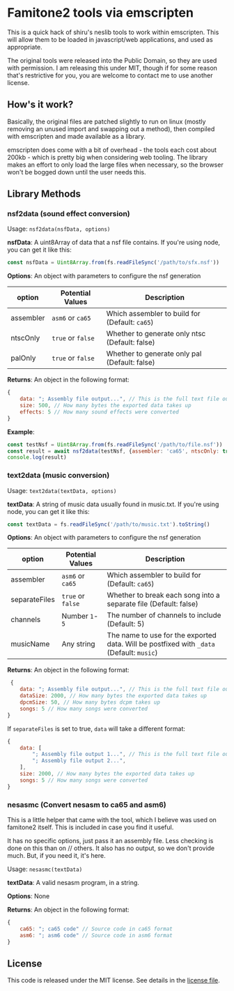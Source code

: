 # Famitone2 tools via emscripten

This is a quick hack of shiru's neslib tools to work within emscripten. This will allow them to be loaded
in javascript/web applications, and used as appropriate. 

The original tools were released into the Public Domain, so they are used with permission. I am releasing
this under MIT, though if for some reason that's restrictive for you, you are welcome to contact me to use
another license. 

## How's it work?

Basically, the original files are patched slightly to run on linux (mostly removing an unused import and swapping
out a method), then compiled with emscripten and made available as a library.

emscripten does come with a bit of overhead - the tools each cost about 200kb - which is pretty big when considering
web tooling. The library makes an effort to only load the large files when necessary, so the browser won't be bogged
down until the user needs this.

## Library Methods

### nsf2data (sound effect conversion)

Usage: `nsf2data(nsfData, options)`

**nsfData**: A uint8Array of data that a nsf file contains. If you're using node, you can get it like this:
```javascript
const nsfData = Uint8Array.from(fs.readFileSync('/path/to/sfx.nsf'))
```

**Options**: An object with parameters to configure the nsf generation

| option    | Potential Values | Description                                    |
|-----------|------------------|------------------------------------------------|
| assembler | `asm6` or `ca65` | Which assembler to build for (Default: `ca65`) |
| ntscOnly  | `true` or `false`| Whether to generate only ntsc (Default: false) |
| palOnly   | `true` or `false`| Whether to generate only pal (Default: false)  |

**Returns**: An object in the following format:
```javascript
{
    data: "; Assembly file output...", // This is the full text file output, in string form
    size: 500, // How many bytes the exported data takes up
    effects: 5 // How many sound effects were converted
}
```

**Example**:
```javascript
const testNsf = Uint8Array.from(fs.readFileSync('/path/to/file.nsf'))
const result = await nsf2data(testNsf, {assembler: 'ca65', ntscOnly: true})
console.log(result)
```

### text2data (music conversion)

Usage: `text2data(textData, options)`

**textData**: A string of music data usually found in music.txt. If you're using node, you can get it like this:
```javascript
const textData = fs.readFileSync('/path/to/music.txt').toString()
```

**Options**: An object with parameters to configure the nsf generation

| option          | Potential Values  | Description                                                      |
|-----------------|-------------------|------------------------------------------------------------------|
| assembler       | `asm6` or `ca65`  | Which assembler to build for (Default: `ca65`)                   |
| separateFiles   | `true` or `false` | Whether to break each song into a separate file (Default: false) |
| channels        | Number `1`-`5`    | The number of channels to include (Default: 5)                   |
| musicName       | Any string        | The name to use for the exported data. Will be postfixed with `_data` (Default: `music`) |

**Returns**: An object in the following format:
```javascript
 {
    data: "; Assembly file output...", // This is the full text file output, in string form
    dataSize: 2000, // How many bytes the exported data takes up
    dpcmSize: 50, // How many bytes dcpm takes up 
    songs: 5 // How many songs were converted
}
```

If `separateFiles` is set to true, `data` will take a different format: 

```javascript
{
    data: [
        "; Assembly file output 1...", // This is the full text file output, in string form
        "; Assembly file output 2...",
    ],
    size: 2000, // How many bytes the exported data takes up
    songs: 5 // How many songs were converted
}
```

### nesasmc (Convert nesasm to ca65 and asm6)

This is a little helper that came with the tool, which I believe was used on famitone2 itself.
This is included in case you find it useful. 

It has no specific options, just pass it an assembly file. Less checking is done on this than on
// others. It also has no output, so we don't provide much. But, if you need it, it's here.

Usage: `nesasmc(textData)`

**textData**: A valid nesasm program, in a string.

**Options**: None

**Returns**: An object in the following format:
```javascript
{
    ca65: "; ca65 code" // Source code in ca65 format
    asm6: "; asm6 code" // Source code in asm6 format
}
```

## License 

This code is released under the MIT license. See details in the [license file](./LICENSE).